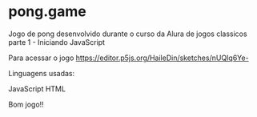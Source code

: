 # pong.game
Jogo de pong desenvolvido durante o curso da Alura de jogos classicos parte 1 - Iniciando JavaScript

Para acessar o jogo https://editor.p5js.org/HaileDin/sketches/nUQIq6Ye-

Linguagens usadas:

JavaScript
HTML


Bom jogo!!
